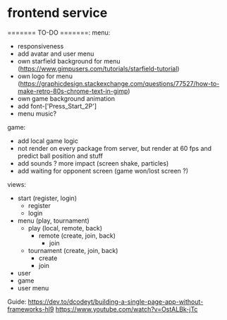 # frontend service

======= TO-DO =======:
menu:
- responsiveness
- add avatar and user menu
- own starfield background for menu (https://www.gimpusers.com/tutorials/starfield-tutorial)
- own logo for menu (https://graphicdesign.stackexchange.com/questions/77527/how-to-make-retro-80s-chrome-text-in-gimp)
- own game background animation
- add font-['Press_Start_2P']
- menu music?

game:
- add local game logic
- not render on every package from server, but render at 60 fps and predict ball position and stuff
- add sounds ? more impact (screen shake, particles)
- add waiting for opponent screen (game won/lost screen ?)

views:
- start (register, login)
    - register
    - login
- menu (play, tournament)
    - play (local, remote, back)
        - remote (create, join, back)
            - join
    - tournament (create, join, back)
        - create
        - join
- user
- game
- user menu

Guide:
https://dev.to/dcodeyt/building-a-single-page-app-without-frameworks-hl9
https://www.youtube.com/watch?v=OstALBk-jTc